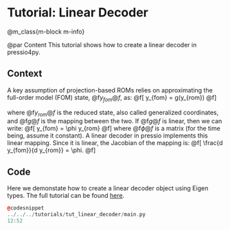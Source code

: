 
# Tutorial: Linear Decoder

@m_class{m-block m-info}

@par Content
This tutorial shows how to create a linear decoder in pressio4py.

## Context
A key assumption of projection-based ROMs relies on approximating
the full-order model (FOM) state, @f$y_{fom}@f$, as:
@f[
y_{fom} = g(y_{rom})
@f]

where @f$y_{rom}@f$ is the reduced state, also called
generalized coordinates, and @f$g@f$ is the mapping between the two.
If @f$g@f$ is linear, then we can write:
@f[
y_{fom} = \phi y_{rom}
@f]
where @f$\phi@f$ is a matrix (for the time being, assume it constant).
A linear decoder in pressio implements this linear mapping.
Since it is linear, the Jacobian of the mapping is:
@f[
\frac{d y_{fom}}{d y_{rom}} = \phi.
@f]

## Code
Here we demonstate how to create a linear decoder
object using Eigen types.
The full tutorial can be found [here](https://github.com/Pressio/pressio-tutorials/blob/master/tutorials/tutorial4.cc).

```cpp
@codesnippet
../../../tutorials/tut_linear_decoder/main.py
12:52
```
